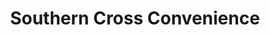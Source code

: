 ---
title: "Southern Cross Convenience"
url: /brighton/southern-cross-convenience/
shop: convenience
---
